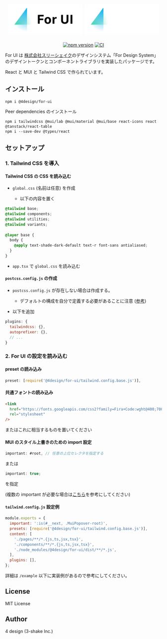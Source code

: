 <h1 align="center">
  <img width="240" src="/.github/assets/fui_logo_logotype_light.svg#gh-light-mode-only" alt="For UI" title="For UI">
  <img width="240" src="/.github/assets/fui_logo_logotype_dark.svg#gh-dark-mode-only">
</h1>

<div align="center">

[![npm version](https://badge.fury.io/js/@4design%2Ffor-ui.svg)](https://badge.fury.io/js/@4design%2Ffor-ui)
[![CI](https://github.com/4-design/for-ui/actions/workflows/ci.yml/badge.svg)](https://github.com/4-design/for-ui/actions/workflows/ci.yml)

</div>

For UI は <a href="https://3-shake.com">株式会社スリーシェイク</a>のデザインシステム「For Design System」のデザイントークンとコンポーネントライブラリを実装したパッケージです。

React と MUI と Tailwind CSS で作られています。

## インストール

```
npm i @4design/for-ui
```

Peer dependencies のインストール

```
npm i tailwindcss @mui/lab @mui/material @mui/base react-icons react @tanstack/react-table
npm i --save-dev @types/react
```

## セットアップ

### 1. Tailwind CSS を導入

#### Tailwind CSS の CSS を読み込む

- `global.css` (名前は任意) を作成

  - 以下の内容を置く

```css
@tailwind base;
@tailwind components;
@tailwind utilities;
@tailwind variants;

@layer base {
  body {
    @apply text-shade-dark-default text-r font-sans antialiased;
  }
}
```

- `app.tsx` で `global.css` を読み込む

#### `postcss.config.js` の作成

- `postcss.config.js` が存在しない場合は作成する。

  - デフォルトの構成を自分で定義する必要があることに注意 ([参考](https://nextjs.org/docs/advanced-features/customizing-postcss-config#customizing-plugins))

- 以下を追加

```js
plugins: {
  tailwindcss: {},
  autoprefixer: {},
  // ...
}
```

### 2. For UI の設定を読み込む

#### preset の読み込み

```js
preset: [require('@4design/for-ui/tailwind.config.base.js')],
```

#### 共通フォントの読み込み

```html
<link
  href="https://fonts.googleapis.com/css2?family=Fira+Code:wght@400;700&family=Inter:wght@400;700&family=Noto+Sans+JP:wght@400;700&display=swap"
  rel="stylesheet"
/>
```

またはこれに相当するものを置いてください

#### MUI のスタイル上書きのための import 設定

```js
important: #root, // 任意の上位セレクタを指定する
```

または

```js
important: true;
```

を指定

(複数の important が必要な場合は[こちら](https://github.com/4-design/for-ui/discussions/1093)を参考にしてください)

#### `tailwind.config.js` 設定例

```js
module.exports = {
  important: ':is(#__next, .MuiPopover-root)',
  presets: [require('@4design/for-ui/tailwind.config.base.js')],
  content: [
    './pages/**/*.{js,ts,jsx,tsx}',
    './components/**/*.{js,ts,jsx,tsx}',
    './node_modules/@4design/for-ui/dist/**/*.js',
  ],
  plugins: [],
};
```

詳細は `/example` 以下に実装例があるので参考にしてください。

## License

MIT License

## Author

4 design (3-shake Inc.)
